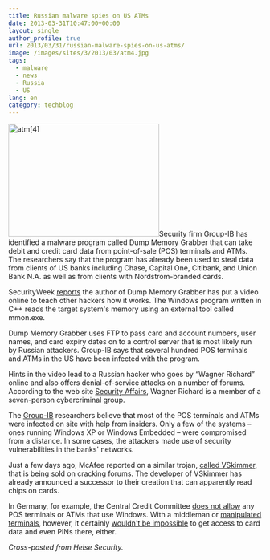 ```yaml
---
title: Russian malware spies on US ATMs
date: 2013-03-31T10:47:00+00:00
layout: single
author_profile: true
url: 2013/03/31/russian-malware-spies-on-us-atms/
image: /images/sites/3/2013/03/atm4.jpg
tags:
  - malware
  - news
  - Russia
  - US
lang: en
category: techblog
---
```

[<img class="size-medium wp-image-6466 alignright" alt="atm[4]" src="/images/2013/03/atm4-300x225.jpg" width="300" height="225" srcset="/images/sites/3/2013/03/atm4-300x225.jpg 300w, /images/sites/3/2013/03/atm4.jpg 670w" sizes="(max-width: 300px) 100vw, 300px" />](/images/2013/03/atm4.jpg)Security firm Group-IB has identified a malware program called Dump Memory Grabber that can take debit and credit card data from point-of-sale (POS) terminals and ATMs. The researchers say that the program has already been used to steal data from clients of US banks including Chase, Capital One, Citibank, and Union Bank N.A. as well as from clients with Nordstrom-branded cards.

SecurityWeek <a href="http://www.securityweek.com/exclusive-new-malware-targeting-pos-systems-atms-hits-major-us-banks" target="_blank">reports</a> the author of Dump Memory Grabber has put a video online to teach other hackers how it works. The Windows program written in C++ reads the target system's memory using an external tool called mmon.exe.

Dump Memory Grabber uses FTP to pass card and account numbers, user names, and card expiry dates on to a control server that is most likely run by Russian attackers. Group-IB says that several hundred POS terminals and ATMs in the US have been infected with the program.

Hints in the video lead to a Russian hacker who goes by &#8220;Wagner Richard&#8221; online and also offers denial-of-service attacks on a number of forums. According to the web site <a href="http://securityaffairs.co/wordpress/13213/cyber-crime/exclusive-details-on-investigation-of-group-ib-on-new-age-of-pos-malware.html" target="_blank">Security Affairs</a>, Wagner Richard is a member of a seven-person cybercriminal group.

The [Group-IB](http://www.group-ib.com/) researchers believe that most of the POS terminals and ATMs were infected on site with help from insiders. Only a few of the systems – ones running Windows XP or Windows Embedded – were compromised from a distance. In some cases, the attackers made use of security vulnerabilities in the banks' networks.

Just a few days ago, McAfee reported on a similar trojan, <a href="http://blogs.mcafee.com/mcafee-labs/vskimmer-botnet-targets-credit-card-payment-terminals" target="_blank">called VSkimmer</a>, that is being sold on cracking forums. The developer of VSkimmer has already announced a successor to their creation that can apparently read chips on cards.

In Germany, for example, the Central Credit Committee <a href="http://www.die-deutsche-kreditwirtschaft.de/uploads/media/DK_Approval_Scheme_V_1_6_120725.pdf" target="_blank">does not allow</a> any POS terminals or ATMs that use Windows. With a middleman or <a href="http://www.h-online.com/news/item/Hamburg-police-warns-of-manipulated-card-payment-terminals-1772621.html" target="_blank">manipulated terminals</a>, however, it certainly <a href="http://www.h-online.com/news/item/German-EC-cards-PINs-can-be-stolen-at-card-terminals-1641413.html" target="_blank">wouldn't be impossible</a> to get access to card data and even PINs there, either.

_Cross-posted from Heise Security._